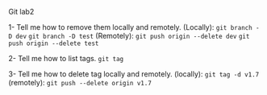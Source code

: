 Git lab2

1- Tell me how to remove them locally and remotely.
    (Locally):
        `git branch -D dev`
        `git branch -D test`
    (Remotely):
`git push origin --delete dev`
`git push origin --delete test`

2- Tell me how to list tags.
    `git tag`

3- Tell me how to delete tag locally and remotely.
    (locally):
        `git tag -d v1.7`
    (remotely):
`git push --delete origin v1.7`